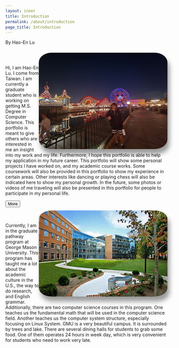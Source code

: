 ```yaml
---
layout: inner
title: Introduction
permalink: /about/introduction
page_title: Introduction
---
```

<head>
    <link rel="stylesheet" href="{{ "/css/article.css" | prepend: site.baseurl }}">
</head>

<style>


#my-photo {
    border-radius:10%; 
    max-width: 400px; 
    margin-top:10px;
    margin-bottom:10px;
    box-shadow: 6px 15px 15px rgba(0, 0, 0, .4);;
}

</style>


<div class="article">

<div class="art-deco">

<div class="author" style="margin-top:10px"><span> By Hao-En Lu </span></div>

<img src="/img/others/intro_photo.jpg" id="my-photo" align=right ><br><br>

<p> 
    Hi, I am Hao-En Lu. I come from Taiwan. I am currently a graduate student who is working on getting M.S. Degree in Computer Science. This portfolio is meant to give others who are interested in me an insight into my work and my life. Furthermore, I hope this portfolio is able to help my application in my future career. This portfolio will show some personal projects I have worked on, and my academic course works. Some coursework will also be provided in this portfolio to show my experience in certain areas. Other interests like dancing or playing chess will also be indicated here to show my personal growth. In the future, some photos or videos of me traveling will also be presented in this portfolio for people to participate in my personal life.
</p>
</div>
<div class="line"><button class="read-more" data-toggle="collapse" data-target="#more"> More </button></div>

<div id="more" class="collapse art-deco">
<img src="/img/others/gmu_photo.jpg" id="my-photo" align=right><br><br>

<p>
    Currently, I am in the graduate pathway program at George Mason University. This program has taught me a lot about the academic culture in the U.S., the way to do research, and English grammar. Additionally, there are two computer science courses in this program. One teaches us the fundamental math that will be used in the computer science field. Another teaches us the computer system structure, especially focusing on Linux System. GMU is a very beautiful campus. It is surrounded by trees and lake. There are several dining halls for students to grab some food. One of them operates 24 hours in week day, which is very convenient for students who need to work very late.
</p>
</div>

</div>



